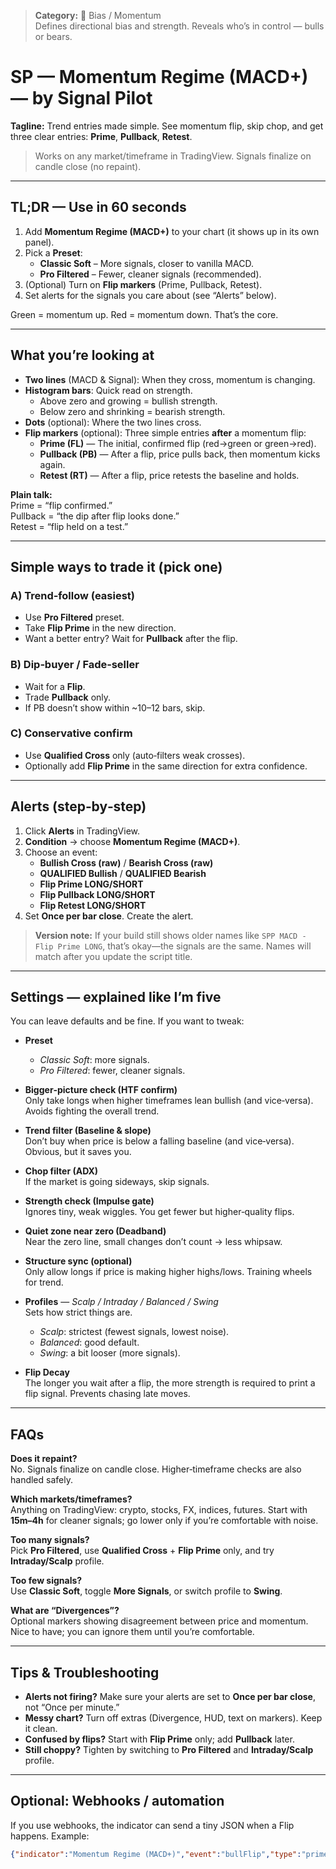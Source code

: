 > **Category:** 🧭 Bias / Momentum  
> Defines directional bias and strength. Reveals who’s in control — bulls or bears.


# SP — Momentum Regime (MACD+) — by Signal Pilot
**Tagline:** Trend entries made simple. See momentum flip, skip chop, and get three clear entries: **Prime**, **Pullback**, **Retest**.

> Works on any market/timeframe in TradingView. Signals finalize on candle close (no repaint).
---

## TL;DR — Use in 60 seconds
1. Add **Momentum Regime (MACD+)** to your chart (it shows up in its own panel).
2. Pick a **Preset**:
   - **Classic Soft** – More signals, closer to vanilla MACD.
   - **Pro Filtered** – Fewer, cleaner signals (recommended).
3. (Optional) Turn on **Flip markers** (Prime, Pullback, Retest).
4. Set alerts for the signals you care about (see “Alerts” below).

Green = momentum up. Red = momentum down. That’s the core.

---

## What you’re looking at
- **Two lines** (MACD & Signal): When they cross, momentum is changing.
- **Histogram bars**: Quick read on strength.  
  - Above zero and growing = bullish strength.  
  - Below zero and shrinking = bearish strength.
- **Dots** (optional): Where the two lines cross.
- **Flip markers** (optional): Three simple entries **after** a momentum flip:
  - **Prime (FL)** — The initial, confirmed flip (red→green or green→red).
  - **Pullback (PB)** — After a flip, price pulls back, then momentum kicks again.
  - **Retest (RT)** — After a flip, price retests the baseline and holds.

**Plain talk:**  
Prime = “flip confirmed.”  
Pullback = “the dip after flip looks done.”  
Retest = “flip held on a test.”

---

## Simple ways to trade it (pick one)
### A) Trend‑follow (easiest)
- Use **Pro Filtered** preset.  
- Take **Flip Prime** in the new direction.  
- Want a better entry? Wait for **Pullback** after the flip.

### B) Dip‑buyer / Fade‑seller
- Wait for a **Flip**.  
- Trade **Pullback** only.  
- If PB doesn’t show within ~10–12 bars, skip.

### C) Conservative confirm
- Use **Qualified Cross** only (auto‑filters weak crosses).  
- Optionally add **Flip Prime** in the same direction for extra confidence.

---

## Alerts (step‑by‑step)
1. Click **Alerts** in TradingView.  
2. **Condition** → choose **Momentum Regime (MACD+)**.  
3. Choose an event:
   - **Bullish Cross (raw)** / **Bearish Cross (raw)**
   - **QUALIFIED Bullish** / **QUALIFIED Bearish**
   - **Flip Prime LONG/SHORT**
   - **Flip Pullback LONG/SHORT**
   - **Flip Retest LONG/SHORT**
4. Set **Once per bar close**. Create the alert.

> **Version note:** If your build still shows older names like `SPP MACD - Flip Prime LONG`, that’s okay—the signals are the same. Names will match after you update the script title.

---

## Settings — explained like I’m five
You can leave defaults and be fine. If you want to tweak:

- **Preset**  
  - *Classic Soft*: more signals.  
  - *Pro Filtered*: fewer, cleaner signals.

- **Bigger‑picture check (HTF confirm)**  
  Only take longs when higher timeframes lean bullish (and vice‑versa). Avoids fighting the overall trend.

- **Trend filter (Baseline & slope)**  
  Don’t buy when price is below a falling baseline (and vice‑versa). Obvious, but it saves you.

- **Chop filter (ADX)**  
  If the market is going sideways, skip signals.

- **Strength check (Impulse gate)**  
  Ignores tiny, weak wiggles. You get fewer but higher‑quality flips.

- **Quiet zone near zero (Deadband)**  
  Near the zero line, small changes don’t count → less whipsaw.

- **Structure sync (optional)**  
  Only allow longs if price is making higher highs/lows. Training wheels for trend.

- **Profiles** — *Scalp / Intraday / Balanced / Swing*  
  Sets how strict things are.  
  - *Scalp*: strictest (fewest signals, lowest noise).  
  - *Balanced*: good default.  
  - *Swing*: a bit looser (more signals).

- **Flip Decay**  
  The longer you wait after a flip, the more strength is required to print a flip signal. Prevents chasing late moves.

---

## FAQs
**Does it repaint?**  
No. Signals finalize on candle close. Higher‑timeframe checks are also handled safely.

**Which markets/timeframes?**  
Anything on TradingView: crypto, stocks, FX, indices, futures. Start with **15m–4h** for cleaner signals; go lower only if you’re comfortable with noise.

**Too many signals?**  
Pick **Pro Filtered**, use **Qualified Cross** + **Flip Prime** only, and try **Intraday/Scalp** profile.

**Too few signals?**  
Use **Classic Soft**, toggle **More Signals**, or switch profile to **Swing**.

**What are “Divergences”?**  
Optional markers showing disagreement between price and momentum. Nice to have; you can ignore them until you’re comfortable.

---

## Tips & Troubleshooting
- **Alerts not firing?** Make sure your alerts are set to **Once per bar close**, not “Once per minute.”  
- **Messy chart?** Turn off extras (Divergence, HUD, text on markers). Keep it clean.  
- **Confused by flips?** Start with **Flip Prime** only; add **Pullback** later.  
- **Still choppy?** Tighten by switching to **Pro Filtered** and **Intraday/Scalp** profile.

---

## Optional: Webhooks / automation
If you use webhooks, the indicator can send a tiny JSON when a Flip happens. Example:
```json
{"indicator":"Momentum Regime (MACD+)","event":"bullFlip","type":"prime","symbol":"BINANCE:BTCUSDT","tf":"15"}
